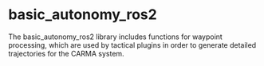 # basic_autonomy_ros2

The basic_autonomy_ros2 library includes functions for waypoint processing, which are used by tactical plugins in order to generate detailed trajectories for the CARMA system. 
